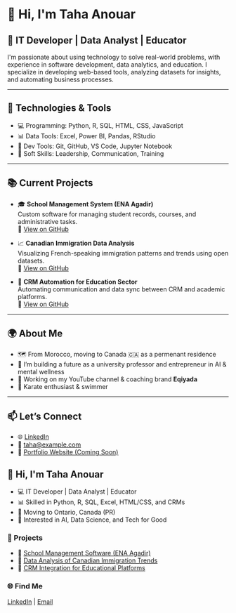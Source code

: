 # 👋 Hi, I'm Taha Anouar

## 💼 IT Developer | Data Analyst | Educator  
I'm passionate about using technology to solve real-world problems, with experience in software development, data analytics, and education. I specialize in developing web-based tools, analyzing datasets for insights, and automating business processes.

---

## 🔧 Technologies & Tools

- 💻 Programming: Python, R, SQL, HTML, CSS, JavaScript  
- 📊 Data Tools: Excel, Power BI, Pandas, RStudio  
- 🔧 Dev Tools: Git, GitHub, VS Code, Jupyter Notebook  
- 🧠 Soft Skills: Leadership, Communication, Training

---

## 📚 Current Projects

- 🎓 **School Management System (ENA Agadir)**  
  Custom software for managing student records, courses, and administrative tasks.  
  🔗 [View on GitHub](https://github.com/YourUsername/school-management-system)

- 📈 **Canadian Immigration Data Analysis**  
  Visualizing French-speaking immigration patterns and trends using open datasets.  
  🔗 [View on GitHub](https://github.com/YourUsername/immigration-data-analysis)

- 🤝 **CRM Automation for Education Sector**  
  Automating communication and data sync between CRM and academic platforms.  
  🔗 [View on GitHub](https://github.com/YourUsername/crm-automation)

---

## 🌍 About Me

- 🗺️ From Morocco, moving to Canada 🇨🇦 as a permenant residence 
- 🧠 I’m building a future as a university professor and entrepreneur in AI & mental wellness  
- 🎥 Working on my YouTube channel & coaching brand **Eqiyada**  
- 🥋 Karate enthusiast & swimmer

---

## 📫 Let’s Connect

- 🌐 [LinkedIn](https://linkedin.com/in/yourprofile)
- 📧 taha@example.com
- 💼 [Portfolio Website (Coming Soon)](https://yourusername.github.io)


## 👋 Hi, I'm Taha Anouar

- 💻 IT Developer | Data Analyst | Educator
- 📊 Skilled in Python, R, SQL, Excel, HTML/CSS, and CRMs
- 📍 Moving to Ontario, Canada (PR)
- 🧠 Interested in AI, Data Science, and Tech for Good

### 🔧 Projects
- 📌 [School Management Software (ENA Agadir)](https://github.com/YourUsername/project-link)
- 📌 [Data Analysis of Canadian Immigration Trends](https://github.com/YourUsername/project-link)
- 📌 [CRM Integration for Educational Platforms](https://github.com/YourUsername/project-link)

### 🌐 Find Me
[LinkedIn](www.linkedin.com/in/taha-anouar-ba60241a7) | [Email](professionalanouar@gmail.com)
